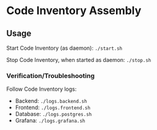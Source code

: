 # Code Inventory Assembly

## Usage

Start Code Inventory (as daemon): `./start.sh`

Stop Code Inventory, when started as daemon: `./stop.sh`

### Verification/Troubleshooting

Follow Code Inventory logs: 
* Backend: `./logs.backend.sh`
* Frontend: `./logs.frontend.sh`
* Database: `./logs.postgres.sh`
* Grafana: `./logs.grafana.sh`

